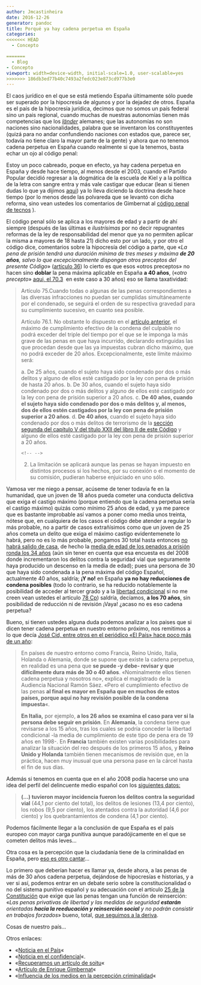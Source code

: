 ```yaml
---
author: Jmcastinheira
date: 2016-12-26
generator: pandoc
title: Porqué ya hay cadena perpetua en España
categories:
<<<<<<< HEAD
  - Concepto

=======
  - Blog
- Concepto
viewport: width=device-width, initial-scale=1.0, user-scalable=yes
>>>>>>> 186db3ed77b40c7493a2fedc023e873cd977b3e0
---
```




El caos jurídico en el que se está metiendo España últimamente sólo
puede ser superado por la hipocresía de algunos y por la dejadez de
otros. España es el país de la hipocresía jurídica, decimos que no somos
un país federal sino un pais regional, cuando muchas de nuestras
autonomías tienen más competencias que los
[*länder*](http://es.wikipedia.org/wiki/Alemania#Estados) alemanes; que
las autonomías no son naciones sino nacionalidades, palabra que se
inventaron los constituyentes (quizá para no andar confundiendo naciones
con estados que, parece ser, todavía no tiene claro la mayor parte de la
gente) y ahora que no tenemos cadena perpetua en España cuando realmente
si que la tenemos, basta echar un ojo al código penal:

Estoy un poco cabreado, poque en efecto, ya hay cadena perpetua en
España y desde hace tiempo, al menos desde el 2003, cuando el Partido
Popular decidió regresar a la dogmática de la escuela de Kiel y a la
política de la letra con sangre entra y más vale castigar que educar
(lean si tienen dudas lo que ya dijimos
[aqui](http://entelequia.bligoo.com/content/view/665896/Caamano-y-el-derecho-penal-del-enemigo.html))
ya lo lleva diciendo la doctrina desde hace tiempo (por lo menos desde
las polvareda que se levantó con dicha reforma, sino vean ustedes los
comentarios de Gimbernat al [código penal de
tecnos](http://www.tecnos.es/cgi-bin/index5.pl?id_sello_editorial_web=12&id_criterio=1000008&salto=0&adelante=1&id_clase=10445#)
).

El código penal sólo se aplica a los mayores de edad y a partir de ahí
siempre (después de las últimas e *ilustrísimas* por no decir
repugnantes reformas de la ley de responsabilidad del menor que ya no
permiten aplicar la misma a mayores de 18 hasta 21) dicho esto por un
lado, y por otro el código dice, comentarios sobre la hipocresía del
código a parte, que «*La pena de prisión tendrá una duración mínima de
tres meses y máxima **de 20 años**, salvo lo que excepcionalmente
dispongan otros preceptos del presente Código*» ([artículo
36](http://noticias.juridicas.com/base_datos/Penal/lo10-1995.l1t3.html#a36))
lo cierto es que esos «otros preceptos» no hacen sino **doblar** la pena
máxima aplicable en España **a 40 años**, («*otro precepto*» [aqui, el
70.3](http://noticias.juridicas.com/base_datos/Penal/lo10-1995.l1t3.html#a70) 
en este caso a 30 años) eso se llama taxatividad:

> Artículo 75.Cuando todas o algunas de las penas correspondientes a las
> diversas infracciones no puedan ser cumplidas simultáneamente por el
> condenado, se seguirá el orden de su respectiva gravedad para su
> cumplimiento sucesivo, en cuanto sea posible.
>
> Artículo 76.1. No obstante lo dispuesto en el [artículo
> anterior](http://noticias.juridicas.com/base_datos/Penal/lo10-1995.l1t3.html#a75),
> el máximo de cumplimiento efectivo de la condena del culpable no podrá
> exceder del triple del tiempo por el que se le imponga la más grave de
> las penas en que haya incurrido, declarando extinguidas las que
> procedan desde que las ya impuestas cubran dicho máximo, que no podrá
> exceder de 20 años. Excepcionalmente, este límite máximo será:
>
> a.  De 25 años, cuando el sujeto haya sido condenado por dos o más
>     delitos y alguno de ellos esté castigado por la ley con pena de
>     prisión de hasta 20 años.
> b.  De 30 años, cuando el sujeto haya sido condenado por dos o más
>     delitos y alguno de ellos esté castigado por la ley con pena de
>     prisión superior a 20 años.
> c.  **De 40 años, cuando el sujeto haya sido condenado por dos o más
>     delitos y, al menos, dos de ellos estén castigados por la ley con
>     pena de prisión superior a 20 años**.
> d.  **De 40 años**, cuando el sujeto haya sido condenado por dos o más
>     delitos de terrorismo de la [sección segunda del capítulo V del
>     título XXII del libro II de este
>     Código](http://noticias.juridicas.com/base_datos/Penal/lo10-1995.l2t22.html#c5s2)
>     y alguno de ellos esté castigado por la ley con pena de prisión
>     superior a 20 años.
>
> ```{=html}
> <!-- -->
> ```
> 2.  La limitación se aplicará aunque las penas se hayan impuesto en
>     distintos procesos si los hechos, por su conexión o el momento de
>     su comisión, pudieran haberse enjuiciado en uno sólo.

Vamosa ver me niego a pensar, acúseme de tener todavía fe en la
humanidad, que un joven de 18 años pueda cometer una conducta delictiva
que exiga el castigo máximo (porque entiendo que la cadena perpetua
sería el castigo máximo) quizás como mínimo 25 años de edad, y ya me
parece que es bastante improbable así vamos a poner como media unos
treinta, nótese que, en cualquiera de los casos el código debe atender a
regular lo más probable, no a partir de casos extrañísimos como que un
joven de 25 años cometa un delito que exiga el máximo castigo
evidentemenete lo habrá, pero no es lo más probable, pongamos 30 total
hasta entonces [no habrá salido de
casa](http://www.20minutos.es/noticia/131374/0/jovenes/vivienda/sueldo/),
de hecho la [media de edad de los penados a prisión ronda los 34
años](http://www.rioja2.com/n-51868-501-Crecen_Espana_delitos_numero_penados)
(aún sin tener en cuenta que esa encuesta es del 2008 donde
incrementaron los delitos contra la seguridad vial que seguramente haya
producido un descenso en la media de edad); pues una persona de 30 que
haya sido condenada a la pena máxima del código Español, actualmente 40
años, saldría; **¡Y no!** en España **ya no hay reducciones de condena
posibles** (todo lo contrario, se ha reducido notablemente la
posibilidad de acceder al tercer grado y a la [libertad
condicional](http://noticias.juridicas.com/base_datos/Penal/lo10-1995.l1t3.html#a90)
si no me creen vean ustedes el artículo [78
Cp](http://noticias.juridicas.com/base_datos/Penal/lo10-1995.l1t3.html#a78))
saldría, decíamos, **a los 70 años**, sin posibilidad de reducción ni de
revisión ¡Vaya! ¿acaso no es eso cadena perpetua?

Bueno, si tienen ustedes alguna duda podemos analizar a los paises que
si dicen tener cadena perpetua en nuestro entorno próximo, nos remitimos
a lo que decía [José Cid, entre otros en el periódico «El País» hace
poco más de un
año](http://www.elpais.com/articulo/sociedad/Cadena/perpetua/Peor/anos/carcel/elpepisoc/20090225elpepisoc_1/Tes):

> En países de nuestro entorno como Francia, Reino Unido, Italia,
> Holanda o Alemania, donde se supone que existe la cadena perpetua, en
> realidad es una pena que **se puede -y debe- revisar y que
> difícilmente dura más de 30 o 40 años**. «Nominalmente ellos tienen
> cadena perpetua y nosotros no», explica el magistrado de la Audiencia
> Nacional Ramón Sáez. «Pero el cumplimiento efectivo de las penas **al
> final es mayor en España que en muchos de estos países, porque aquí no
> hay revisión posible de la condena impuesta**«.
>
> **En Italia,** por ejemplo, **a los 26 años se examina el caso para
> ver si la persona debe seguir en prisión**. En **Alemania**, la
> condena tiene que revisarse a los 15 años, tras los cuales se podría
> conceder la libertad condicional -la media de cumplimiento de este
> tipo de pena era de 19 años en 1998-. En **Francia** también existen
> varias posibilidades para analizar la situación del reo después de los
> primeros 15 años, y **Reino Unido y Holanda** también tienen
> mecanismos de revisión que, en la práctica, hacen muy inusual que una
> persona pase en la cárcel hasta el fin de sus días.

Además si tenemos en cuenta que en el año 2008 podía hacerse uno una
idea del perfil del delincuente medio español con los [siguientes
datos:](http://www.rioja2.com/n-51868-501-Crecen_Espana_delitos_numero_penados)

> **(...) tuvieron mayor incidencia fueron los delitos contra la
> seguridad vial** (44,1 por ciento del total), los delitos de lesiones
> (13,4 por ciento), los robos (9,5 por ciento), los atentados contra la
> autoridad (4,6 por ciento) y los quebrantamientos de condena (4,1 por
> ciento).

Podemos fácilmente llegar a la conclusión de que España es el país
europeo con mayor carga punitiva aunque paradójicamente en el que se
cometen delitos más leves...

Otra cosa es la percepción que la ciudadanía tiene de la criminalidad en
España, pero [eso es otro
cantar](http://criminet.ugr.es/recpc/07/recpc07-09.pdf)...

Lo primero que deberían hacer es llamar ya, desde ahora, a las penas de
más de 30 años cadena perpetua, dejándose de hipocresías e historias, y
a ver si así, podemos entrar en un debate serio sobre la
constitucionalidad o no del sistema punitivo español y su adecuación con
el artículo [25 de la
Constitución](http://noticias.juridicas.com/base_datos/Admin/constitucion.t1.html#a25)
que exige que las penas tengan una función de reinserción: «*Las penas
privativas de libertad y las medidas de seguridad **estarán** orientadas
**hacia la reeducación y reinserción social** y no podrán consistir en
trabajos forzados*» bueno, total, [que seguimos a la
deriva](http://entelequia.bligoo.com/content/view/665896/Caamano-y-el-derecho-penal-del-enemigo.html#content-top).

Cosas de nuestro país...

Otros enlaces:

-   «[Noticia en el
    País](http://www.elpais.com/articulo/sociedad/Cadena/perpetua/Peor/anos/carcel/elpepisoc/20090225elpepisoc_1/Tes)«
-   «[Noticia en el
    confidencial](http://www.elconfidencial.com/cache/2009/03/09/sociedad_11_expertos_advierten_cadena_perpetua_existe_espana_forma.html)«.
-   «[Recuperamos un artículo de
    soitu](http://www.soitu.es/soitu/2009/02/22/actualidad/1235295471_808759.html)«
  -   «[Artículo de Enrique
    Gimbernat](http://reggio.wordpress.com/2009/01/22/la-insoportable-gravedad-del-codigo-penal-i-de-enrique-gimbernat-en-el-mundo/)«
  -   «[Influencia de los medios en la percepción
    criminalidad](http://criminet.ugr.es/recpc/07/recpc07-09.pdf)«

